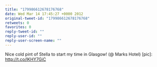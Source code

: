 ```yaml
---
title: "179986612678176768"
date: Wed Mar 14 17:45:27 +0000 2012
original-tweet-id: "179986612678176768"
retweets: 0
favorites: 0
reply-tweet-id: ""
reply-user-id: ""
reply-user-screen-name: ""
---
```

Nice cold pint of Stella to start my time in Glasgow! (@ Marks Hotel) [pic]: http://t.co/lKHY7GiC
